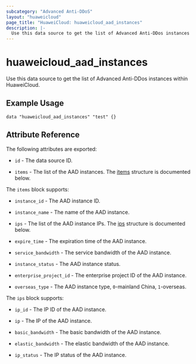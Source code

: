 ```yaml
---
subcategory: "Advanced Anti-DDoS"
layout: "huaweicloud"
page_title: "HuaweiCloud: huaweicloud_aad_instances"
description: |-
  Use this data source to get the list of Advanced Anti-DDos instances within HuaweiCloud.
---
```


# huaweicloud_aad_instances

Use this data source to get the list of Advanced Anti-DDos instances within HuaweiCloud.

## Example Usage

```hcl
data "huaweicloud_aad_instances" "test" {}
```

## Attribute Reference

The following attributes are exported:

* `id` - The data source ID.

* `items` - The list of the AAD instances.
  The [items](#items) structure is documented below.

<a name="items"></a>
The `items` block supports:

* `instance_id` - The AAD instance ID.

* `instance_name` - The name of the AAD instance.

* `ips` - The list of the AAD instance IPs.
  The [ips](#ips) structure is documented below.

* `expire_time` - The expiration time of the AAD instance.

* `service_bandwidth` - The service bandwidth of the AAD instance.

* `instance_status` - The AAD instance status.

* `enterprise_project_id` - The enterprise project ID of the AAD instance.

* `overseas_type` - The AAD instance type, `0`-mainland China, `1`-overseas.

<a name="ips"></a>
The `ips` block supports:

* `ip_id` - The IP ID of the AAD instance.

* `ip` - The IP of the AAD instance.

* `basic_bandwidth` - The basic bandwidth of the AAD instance.

* `elastic_bandwidth` - The elastic bandwidth of the AAD instance.

* `ip_status` - The IP status of the AAD instance.

